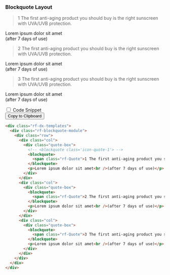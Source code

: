 <section>
<!-- Component: Blockquote Layout -->
<article>
  <h3>Blockquote Layout</h3>
  <div class="showcase">
    <div class="showcase-item">
      <div class="rf-dx-templates">
        <div class="rf-blockquote-module">
          <div class="row">
            <div class="col">
              <div class="quote-box">
                <!-- <blockquote class='icon-quote-1'> -->
                <blockquote>
                  <span class="rf-Quote">1 The first anti-aging product you should buy is the right sunscreen with UVA/UVB protection.</span>
                </blockquote>
                <p>Lorem ipsum dolor sit amet<br />(after 7 days of use)</p>
              </div>
            </div>
            <div class="col">
              <div class="quote-box">
                <blockquote>
                  <span class="rf-Quote">2 The first anti-aging product you should buy is the right sunscreen with UVA/UVB protection.</span>
                </blockquote>
                <p>Lorem ipsum dolor sit amet<br />(after 7 days of use)</p>
              </div>
            </div>
            <div class="col">
              <div class="quote-box">
                <blockquote>
                  <span class="rf-Quote">3 The first anti-aging product you should buy is the right sunscreen with UVA/UVB protection.</span>
                </blockquote>
                <p>Lorem ipsum dolor sit amet<br />(after 7 days of use)</p>
              </div>
            </div>
          </div>
        </div>
      </div>
    </div>
    <div class="code-snippet">
      <input type="checkbox" id="templateBlockquote" name="field" value="option">
      <label for="templateBlockquote">Code Snippet</label>
<aside>
<button class="clipboardBtn">Copy to Clipboard</button>

```html
<div class="rf-dx-templates">
  <div class="rf-blockquote-module">
    <div class="row">
      <div class="col">
        <div class="quote-box">
          <!-- <blockquote class='icon-quote-1'> -->
          <blockquote>
            <span class="rf-Quote">1 The first anti-aging product you should buy is the right sunscreen with UVA/UVB protection.</span>
          </blockquote>
          <p>Lorem ipsum dolor sit amet<br />(after 7 days of use)</p>
        </div>
      </div>
      <div class="col">
        <div class="quote-box">
          <blockquote>
            <span class="rf-Quote">2 The first anti-aging product you should buy is the right sunscreen with UVA/UVB protection.</span>
          </blockquote>
          <p>Lorem ipsum dolor sit amet<br />(after 7 days of use)</p>
        </div>
      </div>
      <div class="col">
        <div class="quote-box">
          <blockquote>
            <span class="rf-Quote">3 The first anti-aging product you should buy is the right sunscreen with UVA/UVB protection.</span>
          </blockquote>
          <p>Lorem ipsum dolor sit amet<br />(after 7 days of use)</p>
        </div>
      </div>
    </div>
  </div>
</div>
```
</aside>
    </div>
  </div>
</article>
<!-- End component -->
</section>